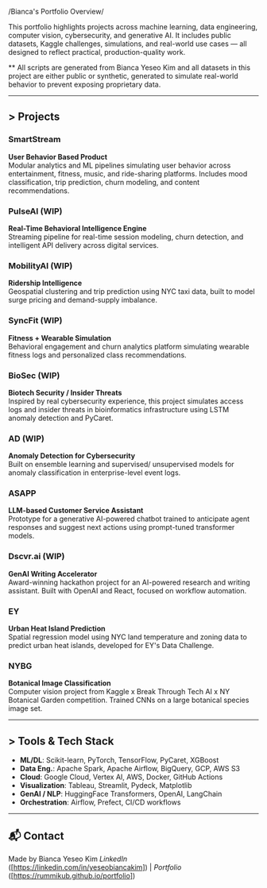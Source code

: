 /Bianca's Portfolio Overview/ 

This portfolio highlights projects across machine learning, data engineering, computer vision, cybersecurity, and generative AI. It includes public datasets, Kaggle challenges, simulations, and real-world use cases — all designed to reflect practical, production-quality work.


** All scripts are generated from Bianca Yeseo Kim and all datasets in this project are either public or synthetic, generated to simulate real-world behavior to prevent exposing proprietary data.


---

## > Projects

###  **SmartStream**  
**User Behavior Based Product**  
Modular analytics and ML pipelines simulating user behavior across entertainment, fitness, music, and ride-sharing platforms. Includes mood classification, trip prediction, churn modeling, and content recommendations.

###  **PulseAI**  (WIP)
**Real-Time Behavioral Intelligence Engine**  
Streaming pipeline for real-time session modeling, churn detection, and intelligent API delivery across digital services.

###  **MobilityAI**  (WIP)
**Ridership Intelligence**  
Geospatial clustering and trip prediction using NYC taxi data, built to model surge pricing and demand-supply imbalance.

###  **SyncFit**  (WIP)
**Fitness + Wearable Simulation**  
Behavioral engagement and churn analytics platform simulating wearable fitness logs and personalized class recommendations.

###  **BioSec**  (WIP)
**Biotech Security / Insider Threats**  
Inspired by real cybersecurity experience, this project simulates access logs and insider threats in bioinformatics infrastructure using LSTM anomaly detection and PyCaret.

###  **AD**  (WIP)
**Anomaly Detection for Cybersecurity**  
Built on ensemble learning and supervised/ unsupervised models for anomaly classification in enterprise-level event logs.

###  **ASAPP**  
**LLM-based Customer Service Assistant**  
Prototype for a generative AI-powered chatbot trained to anticipate agent responses and suggest next actions using prompt-tuned transformer models.

###  **Dscvr.ai**  (WIP)
**GenAI Writing Accelerator**  
Award-winning hackathon project for an AI-powered research and writing assistant. Built with OpenAI and React, focused on workflow automation.

###  **EY**  
**Urban Heat Island Prediction**  
Spatial regression model using NYC land temperature and zoning data to predict urban heat islands, developed for EY's Data Challenge.

###  **NYBG**  
**Botanical Image Classification**  
Computer vision project from Kaggle x Break Through Tech AI x NY Botanical Garden competition. Trained CNNs on a large botanical species image set.

---

##  > Tools & Tech Stack
- **ML/DL**: Scikit-learn, PyTorch, TensorFlow, PyCaret, XGBoost
- **Data Eng.**: Apache Spark, Apache Airflow, BigQuery, GCP, AWS S3
- **Cloud**: Google Cloud, Vertex AI, AWS, Docker, GitHub Actions
- **Visualization**: Tableau, Streamlit, Pydeck, Matplotlib
- **GenAI / NLP**: HuggingFace Transformers, OpenAI, LangChain
- **Orchestration**: Airflow, Prefect, CI/CD workflows

---

## 📬 Contact
Made by Bianca Yeseo Kim 
*LinkedIn* ([https://linkedin.com/in/yeseobiancakim]) | *Portfolio* ([https://rummikub.github.io/portfolio])
